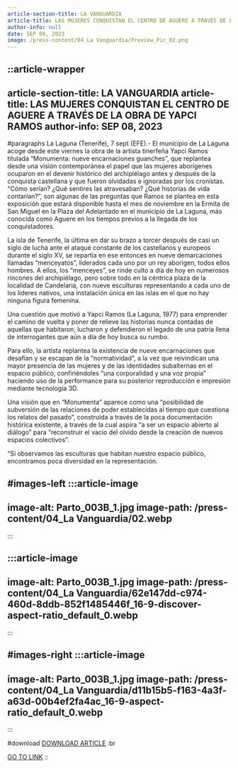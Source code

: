 ```yaml
---
article-section-title: LA VANGUARDIA
article-title: LAS MUJERES CONQUISTAN EL CENTRO DE AGUERE A TRAVÉS DE LA OBRA DE YAPCI RAMOS
author-info: null
date: SEP 08, 2023
image: /press-content/04_La Vanguardia/Preview_Pic_02.png
---
```


::article-wrapper
---
article-section-title: LA VANGUARDIA
article-title: LAS MUJERES CONQUISTAN EL CENTRO DE AGUERE A TRAVÉS DE LA OBRA DE YAPCI RAMOS
author-info: SEP 08, 2023
---
#paragraphs
La Laguna (Tenerife), 7 sept (EFE).- El municipio de La Laguna acoge desde este viernes la obra de la artista tinerfeña Yapci Ramos titulada “Monumenta: nueve encarnaciones guanches”, que replantea desde una visión contemporánea el papel que las mujeres aborígenes ocuparon en el devenir histórico del archipiélago antes y después de la conquista castellana y que fueron olvidadas e ignoradas por los cronistas. “Cómo serían? ¿Qué sentires las atravesaban? ¿Qué historias de vida contarían?”, son algunas de las preguntas que Ramos se plantea en esta exposición que estará disponible hasta el mes de noviembre en la Ermita de San Miguel en la Plaza del Adelantado en el municipio de La Laguna, más conocida como Aguere en los tiempos previos a la llegada de los conquistadores.

La isla de Tenerife, la última en dar su brazo a torcer después de casi un siglo de lucha ante el ataque constante de los castellanos y europeos durante el siglo XV, se repartía en ese entonces en nueve demarcaciones llamadas “menceyatos”, liderados cada uno por un rey aborigen, todos ellos hombres. A ellos, los “menceyes”, se rinde culto a día de hoy en numerosos rincones del archipiélago, pero sobre todo en la céntrica plaza de la localidad de Candelaria, con nueve esculturas representando a cada uno de los líderes nativos, una instalación única en las islas en el que no hay ninguna figura femenina.

Una cuestión que motivó a Yapci Ramos (La Laguna, 1977) para emprender el camino de vuelta y poner de relieve las historias nunca contadas de aquellas que habitaron, lucharon y defendieron el legado de una patria llena de interrogantes que aún a día de hoy busca su rumbo.

Para ello, la artista replantea la existencia de nueve encarnaciones que desafían y se escapan de la “normatividad”, a la vez que reivindican una mayor presencia de las mujeres y de las identidades subalternas en el espacio público, confiriéndoles “una corporalidad y una voz propia” haciendo uso de la performance para su posterior reproducción e impresión mediante tecnología 3D.

Una visión que en “Monumenta” aparece como una “posibilidad de subversión de las relaciones de poder establecidas al tiempo que cuestiona los relatos del pasado”, construida a través de la poca documentación histórica existente, a través de la cual aspira “a ser un espacio abierto al diálogo” para “reconstruir el vacío del olvido desde la creación de nuevos espacios colectivos”.

“Si observamos las esculturas que habitan nuestro espacio público, encontramos poca diversidad en la representación.

#images-left
  :::article-image
  ---
  image-alt: Parto_003B_1.jpg
  image-path: /press-content/04_La Vanguardia/02.webp
  ---
  :::

  :::article-image
  ---
  image-alt: Parto_003B_1.jpg
  image-path: /press-content/04_La Vanguardia/62e147dd-c974-460d-8ddb-852f1485446f_16-9-discover-aspect-ratio_default_0.webp
  ---
  :::

#images-right
  :::article-image
  ---
  image-alt: Parto_003B_1.jpg
  image-path: /press-content/04_La Vanguardia/d11b15b5-f163-4a3f-a63d-00b4ef2fa4ac_16-9-aspect-ratio_default_0.webp
  ---
  :::

#download
[DOWNLOAD ARTICLE](/press-content/04_La%20Vanguardia/P%C3%A1ginas%20desdeYapciRamos_PressKitSelection-3.pdf) :br

[](https://www.eldia.es/cultura/2024/03/02/parir-renacer-yapci-ramos-santa-98938595.html) [GO TO LINK](https://efe.com/canarias/2023-09-08/las-mujeres-guanches-conquistan-el-centro-de-aguere-a-traves-de-la-obra-de-yapci-ramos/)
::
